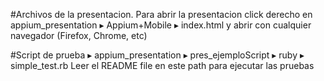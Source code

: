 #Archivos de la presentacion.
Para abrir la presentacion click derecho en appium_presentation ▸ Appium+Mobile ▸ index.html y abrir con cualquier navegador (Firefox, Chrome, etc)

#Script de prueba
▸ appium_presentation ▸ pres_ejemploScript ▸ ruby ▸ simple_test.rb
Leer el README file en este path para ejecutar las pruebas